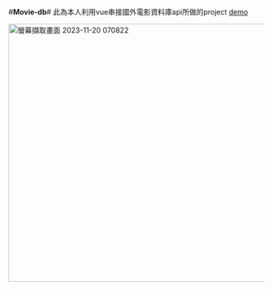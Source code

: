 #**Movie-db**# 
此為本人利用vue串接國外電影資料庫api所做的project
[demo](https://a8692003.github.io/movie-db/)  

<img width="508" alt="螢幕擷取畫面 2023-11-20 070822" src="https://github.com/a8692003/movie-db/assets/142565228/e5bab640-7f60-4836-9301-5cbfc496c935">
